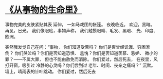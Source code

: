 # [《从事物的生命里》](https://github.com/miss-shiyi/miss-shiyi/issues/161)

事物完美的皮肤紧贴其表
延伸，
一如马戏团的帐篷。
夜晚临近。
欢迎，黑暗。
再见，日光。
我们像眼睑，事物声称，
我们触摸眼睛、毛发、黑暗、
光、印度、欧洲。

突然我发觉自己在问：“事物，
你们知道受苦吗？
你们是否曾经饥饿、穷困潦倒？
你们哭泣吗？你们是否知道恐惧、
羞愧？你们是否知道羡慕、忌妒、
微小的罪？——不属大罪，
但也不能由赦免而消除。
你们爱过，然后死去，
在夜里，风打开窗，吸引过
冷静的心灵吗？你们尝到过
老年、时间、丧亲之痛吗？”
沉默。
墙上，晴雨表的针叶跳动。
你们爱过，然后死去